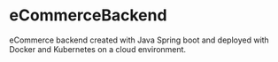 # eCommerceBackend
eCommerce backend created with Java Spring boot and deployed with Docker and Kubernetes on a cloud environment.
